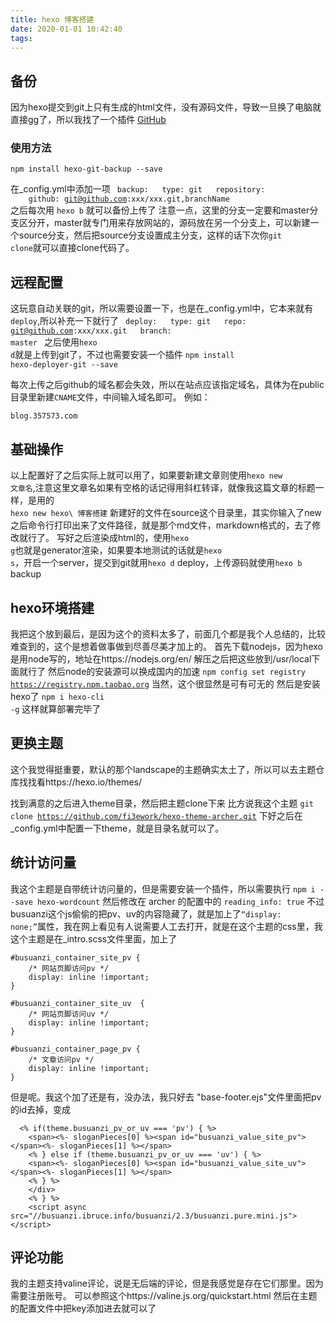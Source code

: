 ```yaml
---
title: hexo 博客搭建
date: 2020-01-01 10:42:40
tags:
---
```

## 备份
因为hexo提交到git上只有生成的html文件，没有源码文件，导致一旦换了电脑就直接gg了，所以我找了一个插件
[GitHub](https://github.com/coneycode/hexo-git-backup)
### 使用方法
<code>npm install hexo-git-backup --save</code>

在_config.yml中添加一项
<code>
backup:
&emsp;&emsp;type: git
&emsp;&emsp;repository:
&emsp;&emsp;&emsp;&emsp;github: git@github.com:xxx/xxx.git,branchName
</code>
之后每次用
<code>hexo b</code>
就可以备份上传了
注意一点，这里的分支一定要和master分支区分开，master就专门用来存放网站的，源码放在另一个分支上，可以新建一个source分支，然后把source分支设置成主分支，这样的话下次你<code>git clone</code>就可以直接clone代码了。
## 远程配置
这玩意自动关联的git，所以需要设置一下，也是在_config.yml中，它本来就有<code>deploy</code>,所以补充一下就行了
<code>
deploy:
&emsp;&emsp;type: git
&emsp;&emsp;repo: git@github.com:xxx/xxx.git
&emsp;&emsp;branch: master
</code>
之后使用<code>hexo d</code>就是上传到git了，不过也需要安装一个插件
<code>npm install hexo-deployer-git --save</code>

每次上传之后github的域名都会失效，所以在站点应该指定域名，具体为在public目录里新建<code>CNAME</code>文件，中间输入域名即可。
例如：
```
blog.357573.com
```

## 基础操作
以上配置好了之后实际上就可以用了，如果要新建文章则使用<code>hexo new 文章名</code>,注意这里文章名如果有空格的话记得用斜杠转译，就像我这篇文章的标题一样，是用的<code> hexo new hexo\ 博客搭建</code>
新建好的文件在source这个目录里，其实你输入了new之后命令行打印出来了文件路径，就是那个md文件，markdown格式的，去了修改就行了。
写好之后渲染成html的，使用<code>hexo g</code>也就是generator渲染，如果要本地测试的话就是<code>hexo s</code>，开启一个server，提交到git就用<code>hexo d</code> deploy，上传源码就使用<code>hexo b</code> backup

## hexo环境搭建
我把这个放到最后，是因为这个的资料太多了，前面几个都是我个人总结的，比较难查到的，这个是想着做事做到尽善尽美才加上的。
首先下载nodejs，因为hexo是用node写的，地址在https://nodejs.org/en/
解压之后把这些放到/usr/local下面就行了
然后node的安装源可以换成国内的加速
<code>npm config set registry https://registry.npm.taobao.org</code>
当然，这个很显然是可有可无的
然后是安装hexo了
<code>npm i hexo-cli -g</code>
这样就算部署完毕了

## 更换主题
这个我觉得挺重要，默认的那个landscape的主题确实太土了，所以可以去主题仓库找找看https://hexo.io/themes/

找到满意的之后进入theme目录，然后把主题clone下来
比方说我这个主题
<code>git clone https://github.com/fi3ework/hexo-theme-archer.git</code>
下好之后在_config.yml中配置一下theme，就是目录名就可以了。

## 统计访问量
我这个主题是自带统计访问量的，但是需要安装一个插件，所以需要执行
<code>npm i --save hexo-wordcount</code>
然后修改在 archer 的配置中的
<code>reading_info: true</code>
不过busuanzi这个js偷偷的把pv、uv的内容隐藏了，就是加上了<code>“display: none;”</code>属性，我在网上看见有人说需要人工去打开，就是在这个主题的css里，我这个主题是在_intro.scss文件里面，加上了
```
#busuanzi_container_site_pv {
    /* 网站页脚访问pv */
    display: inline !important;
}

#busuanzi_container_site_uv  {
    /* 网站页脚访问uv */
    display: inline !important;
}

#busuanzi_container_page_pv {
    /* 文章访问pv */
    display: inline !important;
}
```
但是呢。我这个加了还是有，没办法，我只好去 "base-footer.ejs"文件里面把pv的id去掉，变成
```
  <% if(theme.busuanzi_pv_or_uv === 'pv') { %> 
    <span><%- sloganPieces[0] %><span id="busuanzi_value_site_pv"></span><%- sloganPieces[1] %></span>
    <% } else if (theme.busuanzi_pv_or_uv === 'uv') { %>
    <span><%- sloganPieces[0] %><span id="busuanzi_value_site_uv"></span><%- sloganPieces[1] %></span>
    <% } %>
    </div>
    <% } %>
    <script async src="//busuanzi.ibruce.info/busuanzi/2.3/busuanzi.pure.mini.js"></script>
```

## 评论功能
我的主题支持valine评论，说是无后端的评论，但是我感觉是存在它们那里。因为需要注册账号。
可以参照这个https://valine.js.org/quickstart.html
然后在主题的配置文件中把key添加进去就可以了